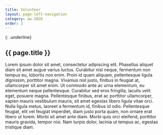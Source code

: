 ```yaml
---
title: Volunteer
layout: page-left-navigation
category: aw-2020
order: 3
---
```

{: .underline}
## {{ page.title }}

Lorem ipsum dolor sit amet, consectetur adipiscing elit. Phasellus aliquet diam sit amet augue varius luctus. Curabitur nisl neque, fermentum non tempus eu, lobortis non enim. Proin id quam aliquam, pellentesque ligula dignissim, porttitor magna. Vivamus nisl justo, finibus in feugiat at, ullamcorper sit amet enim. Ut commodo ante ac urna elementum, eu elementum neque pellentesque. Curabitur sed eros fringilla, iaculis velit eget, posuere magna. Pellentesque finibus, erat ac porttitor ullamcorper, sapien mauris vestibulum mauris, sit amet egestas libero ligula vitae orci. Nulla ligula metus, laoreet a fermentum id, finibus id odio. Pellentesque feugiat, elit vel feugiat imperdiet, diam justo porta quam, non ornare erat libero ut lorem. Morbi sit amet ante diam. Morbi quis orci eleifend, porttitor mauris gravida, tempor nisi. Nam turpis dolor, lacinia ut tempus ac, egestas tristique diam.
